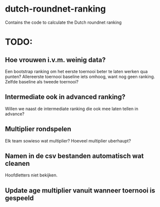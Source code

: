 # dutch-roundnet-ranking

Contains the code to calculate the Dutch roundnet ranking

# TODO:

## Hoe vrouwen i.v.m. weinig data?

Een bootstrap ranking om het eerste toernooi beter te laten werken qua punten?
Allereerste toernooi baseline iets omhoog, want nog geen ranking. Zelfde
baseline als tweede toernooi?

## Intermediate ook in advanced ranking?

Willen we naast de intermediate ranking die ook mee laten tellen in advance?

## Multiplier rondspelen

Elk team sowieso wat multiplier? Hoeveel multiplier uberhaupt?

## Namen in de csv bestanden automatisch wat cleanen

Hoofdletters niet bekijken.

## Update age multiplier vanuit wanneer toernooi is gespeeld

